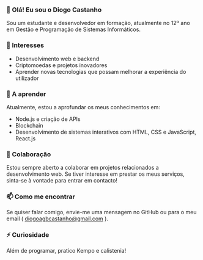 ### 👋 Olá! Eu sou o Diogo Castanho

Sou um estudante e desenvolvedor em formação, atualmente no 12º ano em Gestão e Programação de Sistemas Informáticos.

### 👀 Interesses
- Desenvolvimento web e backend
- Criptomoedas e projetos inovadores
- Aprender novas tecnologias que possam melhorar a experiência do utilizador

### 🌱 A aprender
Atualmente, estou a aprofundar os meus conhecimentos em:
- Node.js e criação de APIs
- Blockchain
- Desenvolvimento de sistemas interativos com HTML, CSS e JavaScript, React.js

### 💞️ Colaboração
Estou sempre aberto a colaborar em projetos relacionados a desenvolvimento web. Se tiver interesse em prestar os meus serviços, sinta-se à vontade para entrar em contacto!

### 📫 Como me encontrar
Se quiser falar comigo, envie-me uma mensagem no GitHub ou para o meu email ( diogoagbcastanho@gmail.com ).

### ⚡ Curiosidade
Além de programar, pratico Kempo e calistenia!
